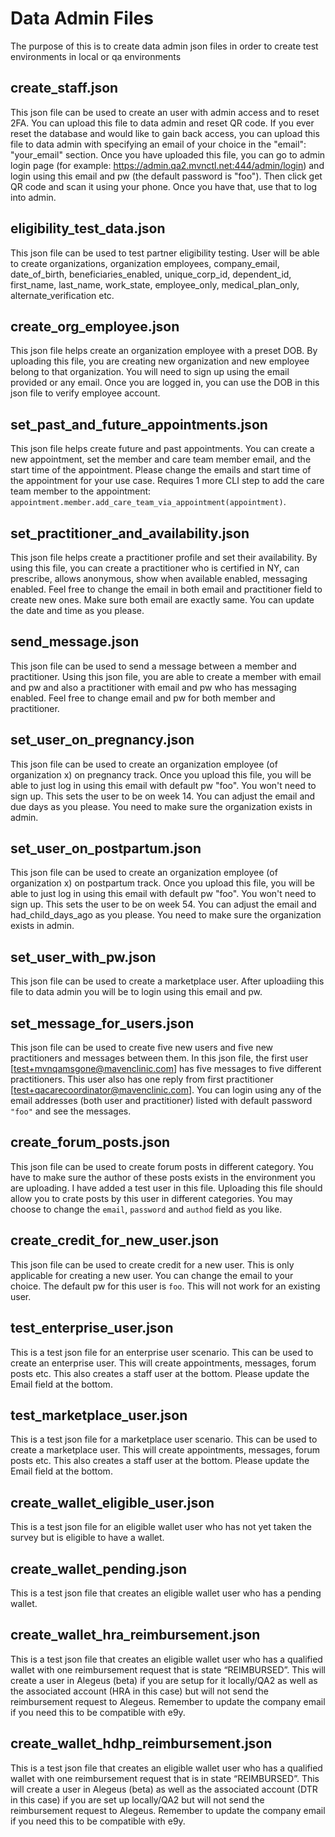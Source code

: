 # Data Admin Files
The purpose of this is to create data admin json files in order to create test environments in local or qa environments

## create_staff.json
This json file can be used to create an user with admin access and to reset 2FA. You can upload this file to data admin 
and reset QR code. If you ever reset the database and would like to gain back access, you can upload this file to data 
admin with specifying an email of your choice in the "email": "your_email" section. Once you have uploaded this file, 
you can go to admin login page (for example: https://admin.qa2.mvnctl.net:444/admin/login) and login using this email 
and pw (the default password is "foo"). Then click get QR code and scan it using your phone. Once you have that, use 
that to log into admin. 

## eligibility_test_data.json
This json file can be used to test partner eligibility testing. User will be able to create organizations, organization 
employees, company_email, date_of_birth, beneficiaries_enabled, unique_corp_id, dependent_id, first_name, last_name, 
work_state, employee_only, medical_plan_only, alternate_verification etc.

## create_org_employee.json
This json file helps create an organization employee with a preset DOB. By uploading this file, you are creating new 
organization and new employee belong to that organization. You will need to sign up using the email provided or any 
email. Once you are logged in, you can use the DOB in this json file to verify employee account. 

## set_past_and_future_appointments.json
This json file helps create future and past appointments. You can create a new appointment, set the member and care team member email, and the start time of the appointment. Please change the emails and start time of the appointment for your use case. Requires 1 more CLI step to add the care team member to the appointment: `appointment.member.add_care_team_via_appointment(appointment)`. 

## set_practitioner_and_availability.json
This json file helps create a practitioner profile and set their availability. By using this file, you can create 
a practitioner who is certified in NY, can prescribe, allows anonymous, show when available enabled, messaging enabled.
Feel free to change the email in both email and practitioner field to create new ones. Make sure both email are exactly
same. You can update the date and time as you please. 

## send_message.json
This json file can be used to send a message between a member and practitioner. Using this json file,
you are able to create a member with email and pw and also a practitioner with email and pw who has messaging
enabled. Feel free to change email and pw for both member and practitioner. 

## set_user_on_pregnancy.json
This json file can be used to create an organization employee (of organization x) on pregnancy track. Once you upload 
this file, you will be able to just log in using this email with default pw "foo". You won't need to sign up. This sets the 
user to be on week 14. You can adjust the email and due days as you please. You need to make sure the organization
exists in admin. 

## set_user_on_postpartum.json
This json file can be used to create an organization employee (of organization x) on postpartum track. Once you upload 
this file, you will be able to just log in using this email with default pw "foo". You won't need to sign up. This sets the 
user to be on week 54. You can adjust the email and had_child_days_ago as you please. You need to make sure the organization
exists in admin. 

## set_user_with_pw.json
This json file can be used to create a marketplace user. After uploadiing this file to data admin
you will be to login using this email and pw. 

## set_message_for_users.json
This json file can be used to create five new users and five new practitioners and messages between them. In this
json file, the first user [test+mvnqamsgone@mavenclinic.com] has five messages to five different practitioners. This 
user also has one reply from first practitioner [test+qacarecoordinator@mavenclinic.com]. You can login using any of 
the email addresses (both user and practitioner) listed with default password `"foo"` and see the messages.

## create_forum_posts.json
This json file can be used to create forum posts in different category. You have to make sure the author of these posts
exists in the environment you are uploading. I have added a test user in this file. Uploading this file
should allow you to crate posts by this user in different categories. You may choose to change the `email`, `password`
and `authod` field as you like. 

## create_credit_for_new_user.json
This json file can be used to create credit for a new user. This is only applicable for creating a new user. 
You can change the email to your choice. The default pw for this user is `foo`. This will not work for an existing user. 

## test_enterprise_user.json
This is a test json file for an enterprise user scenario. This can be used to create an enterprise user. 
This will create appointments, messages, forum posts etc. This also creates a staff user at the bottom.
Please update the Email field at the bottom. 

## test_marketplace_user.json
This is a test json file for a marketplace user scenario. This can be used to create a marketplace user. 
This will create appointments, messages, forum posts etc. This also creates a staff user at the bottom.
Please update the Email field at the bottom.

## create_wallet_eligible_user.json
This is a test json file for an eligible wallet user who has not yet taken the survey but is eligible to have a wallet. 

## create_wallet_pending.json
This is a test json file that creates an eligible wallet user who has a pending wallet. 

## create_wallet_hra_reimbursement.json
This is a test json file that creates an eligible wallet user who has a qualified wallet with one reimbursement request 
that is state “REIMBURSED”. This will create a user in Alegeus (beta) if you are setup for it locally/QA2 
as well as the associated account (HRA in this case) but will not send the reimbursement request to Alegeus. 
Remember to update the company email if you need this to be compatible with e9y. 

## create_wallet_hdhp_reimbursement.json
This is a test json file that creates an eligible wallet user who has a qualified wallet with one reimbursement 
request that is in state “REIMBURSED”. This will create a user in Alegeus (beta) as well as the associated account 
(DTR in this case) if you are set up locally/QA2 but will not send the reimbursement request to Alegeus.
Remember to update the company email if you need this to be compatible with e9y. 
